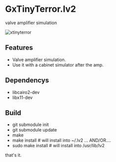 # GxTinyTerror.lv2
valve amplifier simulation

![xtinyterror](https://github.com/brummer10/XTinyTerror.lv2/raw/master/XTinyTerror.png)


## Features

- Valve amplifier simulation. 
- Use it with a cabinet simulator after the amp.


## Dependencys

- libcairo2-dev
- libx11-dev

## Build
- git submodule init
- git submodule update
- make
- make install # will install into ~/.lv2 ... AND/OR....
- sudo make install # will install into /usr/lib/lv2

that's it.
